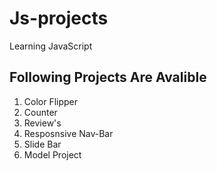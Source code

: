 # Js-projects
Learning JavaScript
<br>
## Following Projects Are Avalible 
1. Color Flipper
2. Counter
3. Review's
4. Resposnsive Nav-Bar
5. Slide Bar
6. Model Project
